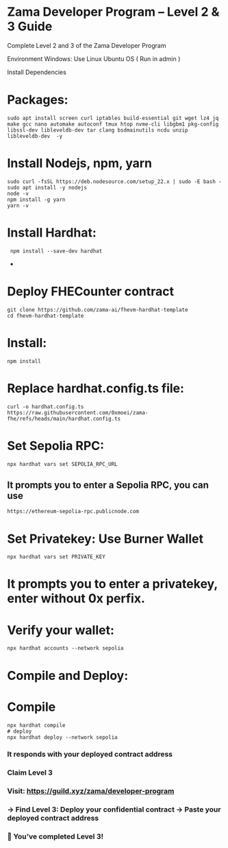 # Zama Developer Program – Level 2 & 3 Guide
Complete Level 2 and 3 of the Zama Developer Program

Environment
Windows: Use Linux Ubuntu OS ( Run in admin )

Install Dependencies
# Packages:
```sudo apt update && sudo apt upgrade -y
sudo apt install screen curl iptables build-essential git wget lz4 jq make gcc nano automake autoconf tmux htop nvme-cli libgbm1 pkg-config libssl-dev libleveldb-dev tar clang bsdmainutils ncdu unzip libleveldb-dev  -y
```


# Install Nodejs, npm, yarn
```sudo apt update
sudo curl -fsSL https://deb.nodesource.com/setup_22.x | sudo -E bash -
sudo apt install -y nodejs
node -v
npm install -g yarn
yarn -v
```

# Install Hardhat:
```
 npm install --save-dev hardhat 
```
-

# Deploy FHECounter contract
```
git clone https://github.com/zama-ai/fhevm-hardhat-template
cd fhevm-hardhat-template
```
# Install:

```
npm install
```

# Replace hardhat.config.ts file:

```
curl -o hardhat.config.ts https://raw.githubusercontent.com/0xmoei/zama-fhe/refs/heads/main/hardhat.config.ts
```

# Set Sepolia RPC:

```
npx hardhat vars set SEPOLIA_RPC_URL
```
## It prompts you to enter a Sepolia RPC, you can use
`https://ethereum-sepolia-rpc.publicnode.com`
# Set Privatekey: Use Burner Wallet

```
npx hardhat vars set PRIVATE_KEY
```
# It prompts you to enter a privatekey, enter without 0x perfix.
# Verify your wallet:

```
npx hardhat accounts --network sepolia
```
# Compile and Deploy:

# Compile
```
npx hardhat compile
# deploy
npx hardhat deploy --network sepolia
```
### It responds with your deployed contract address
### Claim Level 3
### Visit: https://guild.xyz/zama/developer-program

### → Find Level 3: Deploy your confidential contract → Paste your deployed contract address

### 🎉 You’ve completed Level 3!
